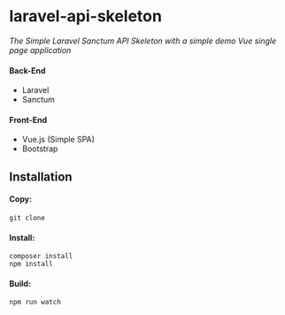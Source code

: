 # laravel-api-skeleton
*The Simple Laravel Sanctum API Skeleton with a simple demo Vue single page application*
#### Back-End
 + Laravel
 + Sanctum  
 
#### Front-End
 + Vue.js (Simple SPA)
 + Bootstrap

## Installation
#### Copy:  
`git clone`  
#### Install:  
`composer install`  
`npm install`  
#### Build:  
`npm run watch`  
